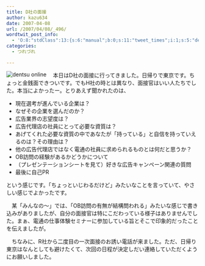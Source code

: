 ```yaml
---
title: D社の面接
author: kazu634
date: 2007-04-08
url: /2007/04/08/_496/
wordtwit_post_info:
  - 'O:8:"stdClass":13:{s:6:"manual";b:0;s:11:"tweet_times";i:1;s:5:"delay";i:0;s:7:"enabled";i:1;s:10:"separation";s:2:"60";s:7:"version";s:3:"3.7";s:14:"tweet_template";b:0;s:6:"status";i:2;s:6:"result";a:0:{}s:13:"tweet_counter";i:2;s:13:"tweet_log_ids";a:1:{i:0;i:2863;}s:9:"hash_tags";a:0:{}s:8:"accounts";a:1:{i:0;s:7:"kazu634";}}'
categories:
  - つれづれ

---
```

<div class="section">
<p>
<a href="http://www.dentsu.co.jp/" onclick="__gaTracker('send', 'event', 'outbound-article', 'http://www.dentsu.co.jp/', '');" target="_blank"><img align="left" alt="dentsu online" src="http://img.simpleapi.net/small/http://www.dentsu.co.jp/" border="0" /></a>
</p>
  
<p>
    　本日はD社の面接に行ってきました。日帰りで東京です。ちょっと金銭面できついです。でもH社の時とは異なり、面接官はいい人たちでした。本当によかったー。とりあえず聞かれたのは、
</p>
  
<ul>
<li>
      現在選考が進んでいる企業は？
</li>
<li>
      なぜその企業を選んだのか？
</li>
<li>
      広告業界の志望度は？
</li>
<li>
      広告代理店の社員にとって必要な資質は？
</li>
<li>
      あげてくれた必要な資質の中であなたが「持っている」と自信を持っていえるのは？その理由は？
</li>
<li>
      他の広告代理店ではなく電通の社員に求められるものとは何だと思うか？
</li>
<li>
      OB訪問の経験があるかどうかについて
</li>
<li>
      （プレゼンテーションシートを見て）好きな広告キャンペーン関連の質問
</li>
<li>
      最後に自己PR
</li>
</ul>
  
<p>
    という感じです。「ちょっといじわるだけど」みたいなことを言っていて、やさしい感じでよかったです。
</p>
  
<p>
    　某「みんなの～」では、「OB訪問の有無が結構問われる」みたいな感じで書き込みがありましたが、自分の面接官は特にこだわっている様子はありませんでした。まぁ、電通の仕事体験セミナーに参加している旨とそこで印象的だったことを伝えましたが。
</p>
  
<p>
    　ちなみに、R社から二度目の一次面接のお誘い電話が来ました。ただ、日帰り東京はなんとしても避けたくて、次回の日程が決定しだい連絡していただくようにお願いしました。
</p>
</div>